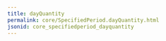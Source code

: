 ```yaml
---
title: dayQuantity
permalink: core/SpecifiedPeriod.dayQuantity.html
jsonid: core_specifiedperiod_dayquantity
---
```

